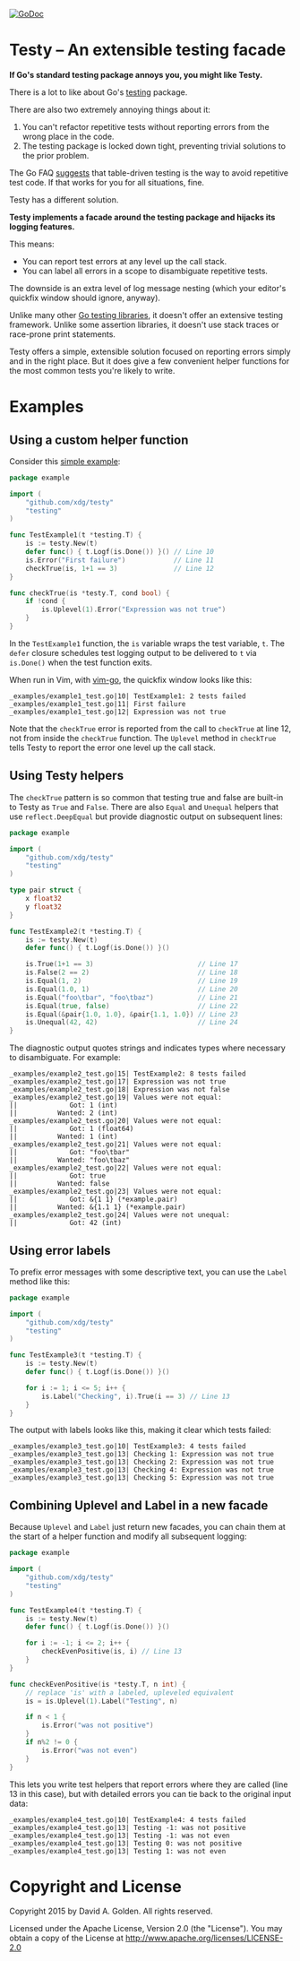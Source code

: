 [![GoDoc](https://godoc.org/github.com/xdg/testy?status.svg)](https://godoc.org/github.com/xdg/testy)

# Testy – An extensible testing facade

**If Go's standard testing package annoys you, you might like Testy.**

There is a lot to like about Go's [testing](https://golang.org/pkg/testing/)
package.

There are also two extremely annoying things about it:

1. You can't refactor repetitive tests without reporting errors from the
   wrong place in the code.
2. The testing package is locked down tight, preventing trivial solutions
   to the prior problem.

The Go FAQ [suggests](https://golang.org/doc/faq#testing_framework) that
table-driven testing is the way to avoid repetitive test code.  If that
works for you for all situations, fine.

Testy has a different solution.

**Testy implements a facade around the testing package and hijacks its
logging features.**

This means:

* You can report test errors at any level up the call stack.
* You can label all errors in a scope to disambiguate repetitive tests.

The downside is an extra level of log message nesting (which your
editor's quickfix window should ignore, anyway).

Unlike many other [Go testing
libraries](https://github.com/avelino/awesome-go#testing), it doesn't offer
an extensive testing framework.  Unlike some assertion libraries, it
doesn't use stack traces or race-prone print statements.

Testy offers a simple, extensible solution focused on reporting errors
simply and in the right place.  But it does give a few convenient helper
functions for the most common tests you're likely to write.

# Examples

## Using a custom helper function

Consider this [simple example](/_examples/example1_test.go):

```go
package example

import (
	"github.com/xdg/testy"
	"testing"
)

func TestExample1(t *testing.T) {
	is := testy.New(t)
	defer func() { t.Logf(is.Done()) }() // Line 10
	is.Error("First failure")            // Line 11
	checkTrue(is, 1+1 == 3)              // Line 12
}

func checkTrue(is *testy.T, cond bool) {
	if !cond {
		is.Uplevel(1).Error("Expression was not true")
	}
}
```

In the `TestExample1` function, the `is` variable wraps the test variable,
`t`.  The `defer` closure schedules test logging output to be delivered to
`t` via `is.Done()` when the test function exits.

When run in Vim, with [vim-go](https://github.com/fatih/vim-go), the
quickfix window looks like this:

```
_examples/example1_test.go|10| TestExample1: 2 tests failed
_examples/example1_test.go|11| First failure
_examples/example1_test.go|12| Expression was not true
```

Note that the `checkTrue` error is reported from the call to `checkTrue` at
line 12, not from inside the `checkTrue` function.  The `Uplevel` method in
`checkTrue` tells Testy to report the error one level up the call stack.

## Using Testy helpers

The `checkTrue` pattern is so common that testing true and false are
built-in to Testy as `True` and `False`.  There are also `Equal` and
`Unequal` helpers that use `reflect.DeepEqual` but provide diagnostic
output on subsequent lines:

```go
package example

import (
	"github.com/xdg/testy"
	"testing"
)

type pair struct {
	x float32
	y float32
}

func TestExample2(t *testing.T) {
	is := testy.New(t)
	defer func() { t.Logf(is.Done()) }()

	is.True(1+1 == 3)                          // Line 17
	is.False(2 == 2)                           // Line 18
	is.Equal(1, 2)                             // Line 19
	is.Equal(1.0, 1)                           // Line 20
	is.Equal("foo\tbar", "foo\tbaz")           // Line 21
	is.Equal(true, false)                      // Line 22
	is.Equal(&pair{1.0, 1.0}, &pair{1.1, 1.0}) // Line 23
	is.Unequal(42, 42)                         // Line 24
}
```

The diagnostic output quotes strings and indicates types where necessary
to disambiguate.  For example:

```
_examples/example2_test.go|15| TestExample2: 8 tests failed
_examples/example2_test.go|17| Expression was not true
_examples/example2_test.go|18| Expression was not false
_examples/example2_test.go|19| Values were not equal:
|| 			   Got: 1 (int)
|| 			Wanted: 2 (int)
_examples/example2_test.go|20| Values were not equal:
|| 			   Got: 1 (float64)
|| 			Wanted: 1 (int)
_examples/example2_test.go|21| Values were not equal:
|| 			   Got: "foo\tbar"
|| 			Wanted: "foo\tbaz"
_examples/example2_test.go|22| Values were not equal:
|| 			   Got: true
|| 			Wanted: false
_examples/example2_test.go|23| Values were not equal:
|| 			   Got: &{1 1} (*example.pair)
|| 			Wanted: &{1.1 1} (*example.pair)
_examples/example2_test.go|24| Values were not unequal:
|| 			   Got: 42 (int)
```

## Using error labels

To prefix error messages with some descriptive text, you can use the
`Label` method like this:

```go
package example

import (
	"github.com/xdg/testy"
	"testing"
)

func TestExample3(t *testing.T) {
	is := testy.New(t)
	defer func() { t.Logf(is.Done()) }()

	for i := 1; i <= 5; i++ {
		is.Label("Checking", i).True(i == 3) // Line 13
	}
}
```

The output with labels looks like this, making it clear which tests failed:


```
_examples/example3_test.go|10| TestExample3: 4 tests failed
_examples/example3_test.go|13| Checking 1: Expression was not true
_examples/example3_test.go|13| Checking 2: Expression was not true
_examples/example3_test.go|13| Checking 4: Expression was not true
_examples/example3_test.go|13| Checking 5: Expression was not true
```

## Combining Uplevel and Label in a new facade

Because `Uplevel` and `Label` just return new facades, you can chain them
at the start of a helper function and modify all subsequent logging:

```go
package example

import (
	"github.com/xdg/testy"
	"testing"
)

func TestExample4(t *testing.T) {
	is := testy.New(t)
	defer func() { t.Logf(is.Done()) }()

	for i := -1; i <= 2; i++ {
		checkEvenPositive(is, i) // Line 13
	}
}

func checkEvenPositive(is *testy.T, n int) {
	// replace 'is' with a labeled, upleveled equivalent
	is = is.Uplevel(1).Label("Testing", n)

	if n < 1 {
		is.Error("was not positive")
	}
	if n%2 != 0 {
		is.Error("was not even")
	}
}
```

This lets you write test helpers that report errors where they are
called (line 13 in this case), but with detailed errors you can
tie back to the original input data:

```
_examples/example4_test.go|10| TestExample4: 4 tests failed
_examples/example4_test.go|13| Testing -1: was not positive
_examples/example4_test.go|13| Testing -1: was not even
_examples/example4_test.go|13| Testing 0: was not positive
_examples/example4_test.go|13| Testing 1: was not even
```

# Copyright and License

Copyright 2015 by David A. Golden. All rights reserved.

Licensed under the Apache License, Version 2.0 (the "License"). You may
obtain a copy of the License at http://www.apache.org/licenses/LICENSE-2.0
